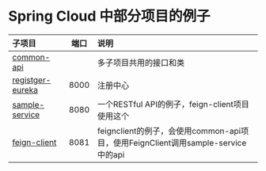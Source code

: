 Spring Cloud 中部分项目的例子
============================

子项目 | 端口 | 说明 |
|:------------ |:--:|:--------------- |
|[common-api](./common-api) | | 多子项目共用的接口和类  |
|[registger-eureka](./register-eureka) | 8000 |注册中心 |
|[sample-service](./sample-service) | 8080 |一个RESTful API的例子，feign-client项目使用这个|
|[feign-client](./feign-client) | 8081 |feignclient的例子，会使用common-api项目，使用FeignClient调用sample-service中的api|
